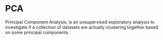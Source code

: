 # PCA
Principal Component Analysis, is an unsupervised exploratory analysis to investigate if a collection of datasets 
are actually clustering together based on some principal components.
